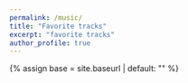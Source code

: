 ```yaml
---
permalink: /music/
title: "Favorite tracks"
excerpt: "favorite tracks"
author_profile: true
---
```


{% assign base = site.baseurl | default: "" %}

<!-- APlayer 样式 -->
<link rel="stylesheet" href="https://cdn.jsdelivr.net/npm/aplayer/dist/APlayer.min.css">

<style>
  /* 卡片外观，贴合你站点风格 */
  .music-container{
    max-width: 980px; margin: 1.5rem auto; padding: 0 1rem;
  }
  .aplayer{
    box-shadow: 0 8px 24px rgba(0,0,0,.06);
    border: 1px solid #e5e7eb; border-radius: 1rem;
  }
  .aplayer .aplayer-list{
    max-height: 420px; /* 播放列表区域加个高度方便滚动 */
  }
</style>

<div class="music-container">
  <div id="aplayer"></div>
</div>

<!-- APlayer 脚本 -->
<script src="https://cdn.jsdelivr.net/npm/aplayer/dist/APlayer.min.js"></script>

<script>
  (function(){
    // 站点 baseurl（GitHub Pages 根站为空字符串，子路径时如 "/repo"）
    const BASE = "{{ base }}";
    // 仅编码文件名，避免空格/中文/特殊字符问题
    const u = (file) => BASE + "/assets/music/" + encodeURIComponent(file.trim());

    // 你的歌单（可继续追加）
    const audioList = [
      {
        name: "Somniomancer",
        artist: "Cryolf",
        url: u("Somniomancer.wav"),     // 支持 .wav
        cover: u("Somniomancer.jpg")    // 封面
      }
      // 继续加：
      // { name:"...", artist:"...", url: u("My Song.wav"), cover: u("My Song.jpg") }
    ];

    // 初始化播放器
    const ap = new APlayer({
      container: document.getElementById('aplayer'),
      audio: audioList,
      theme: '#111827',
      preload: 'metadata',
      autoplay: false,
      loop: 'all',        // all / one / none
      order: 'list',      // list / random
      volume: 0.85,
      mutex: true,        // 多个音频互斥
      listFolded: false,  // 默认展开播放列表
      lrcType: 0
    });

    // 失败兜底提示（比如路径错或浏览器不支持格式）
    ap.on('error', function(e){
      console.warn('Audio load error:', e);
      alert('Audio failed to load. Please check file name/path and try hard refresh (Ctrl+F5).');
    });
  })();
</script>
